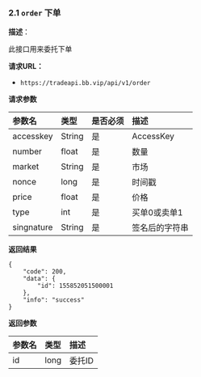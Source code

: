 ### 2.1 `order` 下单

**描述**：

此接口用来委托下单

**请求URL：** 
- ` https://tradeapi.bb.vip/api/v1/order `


**请求参数**


| 参数名          | 类型     | 是否必须 | 描述   |
| :----------- | :----- | :--- | :--- |
| accesskey | String | 是    | AccessKey |
| number | float | 是    | 数量 |
| market | String | 是    | 市场 |
| nonce | long | 是    | 时间戳 |
| price | float | 是    | 价格 |
| type | int | 是    | 买单0或卖单1 |
| singnature | String | 是    | 签名后的字符串 |

**返回结果**

```
{
	"code": 200,
	"data": {
		"id": 155852051500001
	},
	"info": "success"
}
```

**返回参数**

| 参数名          | 类型   | 描述   |
| :----------- |  :--- | :--- |
| id | long     | 委托ID |
